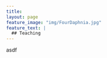 ```yaml
---
title:
layout: page
feature_image: "img/FourDaphnia.jpg"
feature_text: |
  ## Teaching
---
```


asdf